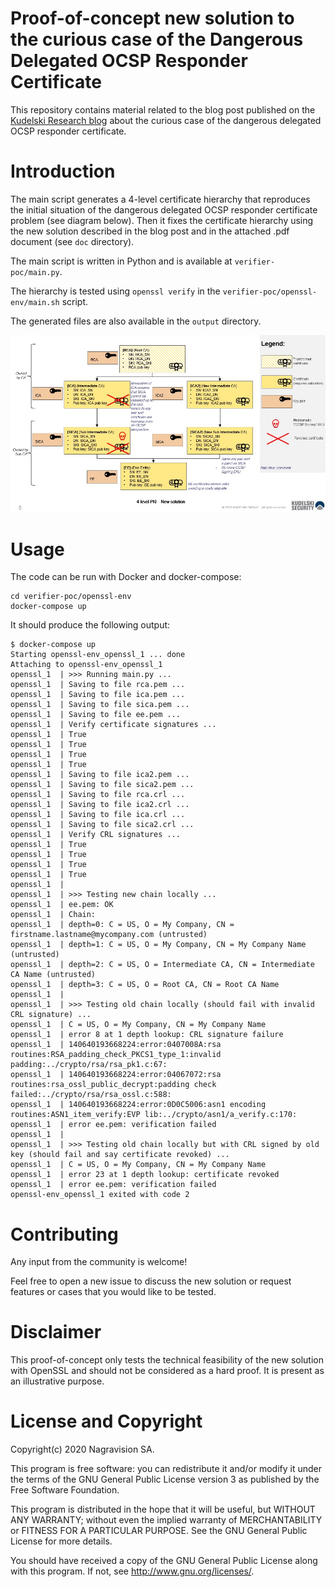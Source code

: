 # Proof-of-concept new solution to the curious case of the Dangerous Delegated OCSP Responder Certificate

This repository contains material related to the blog post published on the [Kudelski Research blog](https://research.kudelskisecurity.com/?p=15180) 
about the curious case of the dangerous delegated OCSP responder certificate.

# Introduction

The main script generates a 4-level certificate hierarchy that reproduces the initial situation 
of the dangerous delegated OCSP responder certificate problem (see diagram below).
Then it fixes the certificate hierarchy using the new solution described in the blog post 
and in the attached .pdf document (see `doc` directory).

The main script is written in Python and is available at `verifier-poc/main.py`.

The hierarchy is tested using `openssl verify` in the `verifier-poc/openssl-env/main.sh` script.

The generated files are also available in the `output` directory.

![New solution diagram](img/new_solution_diagram.jpg)

# Usage

The code can be run with Docker and docker-compose:

```
cd verifier-poc/openssl-env
docker-compose up
```

It should produce the following output:

```
$ docker-compose up
Starting openssl-env_openssl_1 ... done
Attaching to openssl-env_openssl_1
openssl_1  | >>> Running main.py ...
openssl_1  | Saving to file rca.pem ...
openssl_1  | Saving to file ica.pem ...
openssl_1  | Saving to file sica.pem ...
openssl_1  | Saving to file ee.pem ...
openssl_1  | Verify certificate signatures ...
openssl_1  | True
openssl_1  | True
openssl_1  | True
openssl_1  | True
openssl_1  | Saving to file ica2.pem ...
openssl_1  | Saving to file sica2.pem ...
openssl_1  | Saving to file rca.crl ...
openssl_1  | Saving to file ica2.crl ...
openssl_1  | Saving to file ica.crl ...
openssl_1  | Saving to file sica2.crl ...
openssl_1  | Verify CRL signatures ...
openssl_1  | True
openssl_1  | True
openssl_1  | True
openssl_1  | True
openssl_1  | 
openssl_1  | >>> Testing new chain locally ...
openssl_1  | ee.pem: OK
openssl_1  | Chain:
openssl_1  | depth=0: C = US, O = My Company, CN = firstname.lastname@mycompany.com (untrusted)
openssl_1  | depth=1: C = US, O = My Company, CN = My Company Name (untrusted)
openssl_1  | depth=2: C = US, O = Intermediate CA, CN = Intermediate CA Name (untrusted)
openssl_1  | depth=3: C = US, O = Root CA, CN = Root CA Name
openssl_1  | 
openssl_1  | >>> Testing old chain locally (should fail with invalid CRL signature) ...
openssl_1  | C = US, O = My Company, CN = My Company Name
openssl_1  | error 8 at 1 depth lookup: CRL signature failure
openssl_1  | 140640193668224:error:0407008A:rsa routines:RSA_padding_check_PKCS1_type_1:invalid padding:../crypto/rsa/rsa_pk1.c:67:
openssl_1  | 140640193668224:error:04067072:rsa routines:rsa_ossl_public_decrypt:padding check failed:../crypto/rsa/rsa_ossl.c:588:
openssl_1  | 140640193668224:error:0D0C5006:asn1 encoding routines:ASN1_item_verify:EVP lib:../crypto/asn1/a_verify.c:170:
openssl_1  | error ee.pem: verification failed
openssl_1  | 
openssl_1  | >>> Testing old chain locally but with CRL signed by old key (should fail and say certificate revoked) ...
openssl_1  | C = US, O = My Company, CN = My Company Name
openssl_1  | error 23 at 1 depth lookup: certificate revoked
openssl_1  | error ee.pem: verification failed
openssl-env_openssl_1 exited with code 2
```

# Contributing

Any input from the community is welcome!

Feel free to open a new issue to discuss the new solution or request features or cases that you would like to be tested.

# Disclaimer

This proof-of-concept only tests the technical feasibility of the new solution with OpenSSL
and should not be considered as a hard proof. It is present as an illustrative purpose.

# License and Copyright

Copyright(c) 2020 Nagravision SA.

This program is free software: you can redistribute it and/or modify it under the terms of the GNU General Public License version 3 as published by the Free Software Foundation.

This program is distributed in the hope that it will be useful, but WITHOUT ANY WARRANTY; without even the implied warranty of MERCHANTABILITY or FITNESS FOR A PARTICULAR PURPOSE. See the GNU General Public License for more details.

You should have received a copy of the GNU General Public License along with this program. If not, see http://www.gnu.org/licenses/.